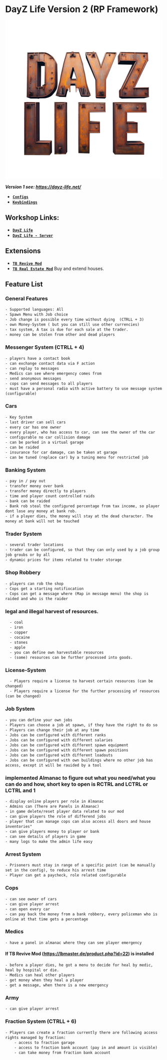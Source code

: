 # DayZ Life Version 2 (RP Framework)

<img src="./DayZLife2Logo.png" alt="DayZ Life V2" width="512"/>

***Version 1 see: https://dayz-life.net/***

- [**`Configs`**](./configs/Readme.md)
- [**`Keybindings`**](./Keybindings.md)

## Workshop Links:

- [**`DayZ Life`**]()
- [**`DayZ Life - Server`**]()

## Extensions

- [**`TB Revive Mod`**](https://lbmaster.de/product.php?id=22) 
- [**`TB Real Estate Mod`**](https://lbmaster.de/product.php?id=19) Buy and extend houses.

## Feature List

### General Features

    - Supported languages: All
    - Spawn Menu with Job choice
    - Job change is possible every time without dying  (CTRLL + 3)
    - own Money-System ( but you can still use other currencies)
    - tax system, A tax is due for each sale at the trader.
    - money can be stolen from other and dead players

### Messenger System (CTRLL + 4)

    - players have a contact book
    - can exchange contact data via F action
    - can replay to messages
    - Medics can see where emergency comes from
    - send anonymous messages
    - cops can send messages to all players
    - must have a personal radio with active battery to use message system (configurable)

### Cars

    - Key System
    - last driver can sell cars
    - every car has one owner
    - every player, who has access to car, can see the owner of the car
    - configurable no car collision damage
    - can be parked in a virtual garage
    - can be raided
    - insurance for car damage, can be taken at garage
    - can be tuned (replace car) by a tuning menu for restricted job

### Banking System

    - pay in / pay out
    - transfer money over bank
    - transfer money directly to players
    - time and player count controlled raids
    - bank can be raided
    - Bank rob steal the configured percentage from tax income, so player dont lose any money at bank rob.
    - if a player dies, the money will stay at the dead character. The money at bank will not be touched

### Trader System

    - several trader locations
    - trader can be configured, so that they can only used by a job group job groubs or by all
    - dynamic prices for items related to trader storage

### Shop Robbery 
    - players can rob the shop
    - Cops get a starting notifiocation
    - Cops can get a message where (Map in message menu) the shop is raided and who is the raider

### legal and illegal harvest of resources.

      - coal
      - iron
      - copper
      - cocaine
      - stones
      - apple
      - you can define own harvestable resources
      - (some) resources can be further processed into goods.

### License-System

      - Players require a license to harvest certain resources (can be changed)
      - Players require a license for the further processing of resources (can be changed)

### Job System

    - you can define your own jobs
    - Players can choose a job at spawn, if they have the right to do so
    - Players can change their job at any time
    - Jobs can be configured with different ranks
    - Jobs can be configured with different salaries
    - Jobs can be configured with different spawn equipment
    - Jobs can be configured with different spawn positions
    - Jobs can be configured with different loadouts
    - Jobs can be configured with own buildings where no other job has access, except it will be rauided by a tool

### implemented Almanac to figure out what you need/what you can do and how, short key to open is RCTRL and LCTRL or LCTRL and 1

    - display online players per role in Almanac
    - Admins can (There are Panels in Almanac)
    - in game delete/reset player data related to our mod
    - can give players the role of differend jobs
    - player that can manage cops can also access all doors and house inventories"
    - can give players money to player or bank
    - can see details of players in game
    - many logs to make the admin life easy

### Arrest System

    - Prisoners must stay in range of a specific point (can be manually set in the config), to reduce his arrest time
    - Player can get a paycheck, role related configurable

### Cops

    - can see owner of cars
    - can give player arrest
    - can open every car
    - can pay back the money from a bank robbery, every policeman who is online at that time gets a percentage

### Medics

    - have a panel in almanac where they can see player emergency

#### If TB Revive Mod (https://lbmaster.de/product.php?id=22) is installed

    - before a player dies, he got a menu to decide for heal by medic, heal by hospital or die.
    - Medics can heal other players
    - get money when they heal a player
    - get a message, when there is a new emergency

### Army

    - can give player arrest

### Fraction System (CTRLL + 6)

    - Players can create a fraction currently there are following access rights managed by fraction:
        - access to fraction garage
        - access to fraction bank account (pay in and amount is visible)
        - can take money from fraction bank account


